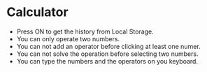 # Calculator

- Press ON to get the history from Local Storage.
 - You can only operate two numbers.
 - You can not add an operator before clicking at least one numer.
 - You can not solve the operation before selecting two numbers.
 - You can type the numbers and the operators on you keyboard.
